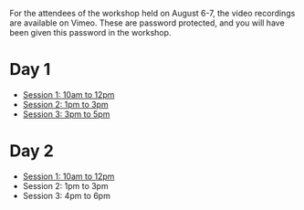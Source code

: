 For the attendees of the workshop held on August 6-7, the video recordings are available on Vimeo.
These are password protected, and you will have been given this password in the workshop.

# Day 1

* [Session 1: 10am to 12pm](https://vimeo.com/445196800)
* [Session 2: 1pm to 3pm](https://vimeo.com/445288178)
* [Session 3: 3pm to 5pm](https://vimeo.com/445297227)

# Day 2

* [Session 1: 10am to 12pm](https://vimeo.com/445523560)
* Session 2: 1pm to 3pm
* Session 3: 4pm to 6pm

